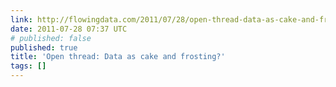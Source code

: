 ```yaml
---
link: http://flowingdata.com/2011/07/28/open-thread-data-as-cake-and-frosting/
date: 2011-07-28 07:37 UTC
# published: false
published: true
title: 'Open thread: Data as cake and frosting?'
tags: []
---
```



